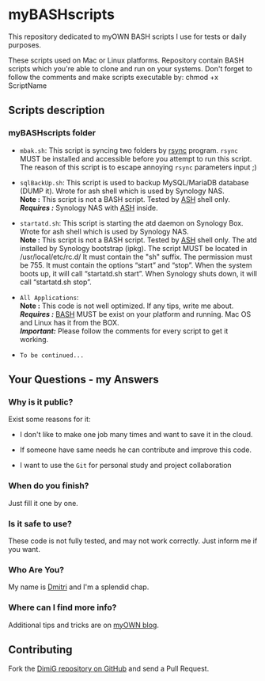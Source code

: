 myBASHscripts
================
This repository dedicated to myOWN BASH scripts I use for tests or daily purposes.

These scripts used on Mac or Linux platforms.
Repository contain BASH scripts which you're able to clone and run on your systems.
Don't forget to follow the comments and make scripts executable by: chmod +x ScriptName

Scripts description
-------------------

### myBASHscripts folder

* `mbak.sh`: This script is syncing two folders by [rsync][rsync] program. `rsync` MUST be installed and accessible before you attempt to run this script.<br>
   The reason of this script is to escape annoying `rsync` parameters input ;)

* `sqlBackUp.sh`: This script is used to backup MySQL/MariaDB database (DUMP it). Wrote for ash shell which is used by Synology NAS.<br>
   **Note :** This script is not a BASH script. Tested by [ASH][ash] shell only.<br>
   ***Requires :*** Synology NAS with [ASH][ash] inside.

* `startatd.sh`: This script is starting the atd daemon on Synology Box. Wrote for ash shell which is used by Synology NAS.<br>
   **Note :** This script is not a BASH script. Tested by [ASH][ash] shell only. The atd installed by Synology bootstrap (ipkg). 
   The script MUST be located in /usr/local/etc/rc.d/ It must contain the "sh" suffix. The permission must be 755. 
   It must contain the options “start” and “stop”. When the system boots up, it will call “startatd.sh start”. 
   When Synology shuts down, it will call “startatd.sh stop”.

* `All Applications`:<br>
   **Note :** This code is not well optimized. If any tips, write me about.<br>
   ***Requires :*** [BASH][bash] MUST be exist on your platform and running. Mac OS and Linux has it from the BOX.<br>
   ***Important:*** Please follow the comments for every script to get it working.
   
* `To be continued...`

Your Questions - my Answers
---------------------------

### Why is it public?

Exist some reasons for it:

* I don't like to make one job many times and want to save it in the cloud.

* If someone have same needs he can contribute and improve this code.

* I want to use the `Git` for personal study and project collaboration

### When do you finish?

Just fill it one by one.

### Is it safe to use?

These code is not fully tested, and may not work correctly. Just inform me if you want.

### Who Are You?

My name is [Dmitri][dimig] and I'm a splendid chap.

### Where can I find more info?

Additional tips and tricks are on [myOWN blog][homepage].

Contributing
------------

Fork the [DimiG repository on GitHub](https://github.com/dimig) and
send a Pull Request.

[homepage]:http://dimig.blogspot.com
[dimig]:http://dimig.blogspot.com
[rsync]:http://rsync.samba.org
[bash]:http://www.gnu.org/software/bash
[ash]:http://en.wikipedia.org/wiki/Almquist_shell
